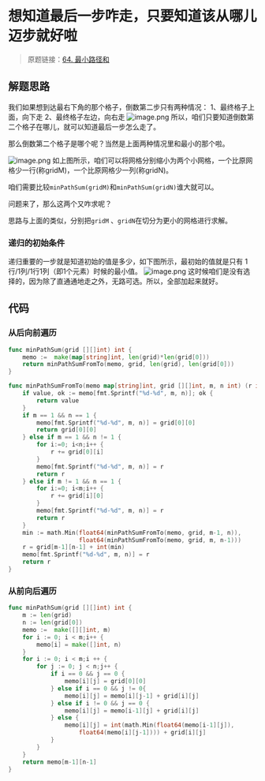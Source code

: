 # 想知道最后一步咋走，只要知道该从哪儿迈步就好啦
> 原题链接：[64. 最小路径和](https://leetcode-cn.com/problems/minimum-path-sum/)
## 解题思路
我们如果想到达最右下角的那个格子，倒数第二步只有两种情况：
1、最终格子上面，向下走
2、最终格子左边，向右走
![image.png](https://pic.leetcode-cn.com/117de29f43208b916b19c5c1cf051aef6c67a96b5f456c3ba64d10c972c85a10-image.png)
所以，咱们只要知道倒数第二个格子在哪儿，就可以知道最后一步怎么走了。

那么倒数第二个格子是哪个呢？当然是上面两种情况里和最小的那个啦。

![image.png](https://pic.leetcode-cn.com/e4b3490196f6c7f732f8213c9bdd4d924b8fc6c19f20c531bc8ef0fbb53e5a15-image.png)
如上图所示，咱们可以将网格分别缩小为两个小网格，一个比原网格少一行(称gridM)，一个比原网格少一列(称gridN)。

咱们需要比较``minPathSum(gridM)``和``minPathSum(gridN)``谁大就可以。

问题来了，那么这两个又咋求呢？

思路与上面的类似，分别把``gridM`` 、``gridN``在切分为更小的网格进行求解。
### 递归的初始条件
递归重要的一步就是知道初始的值是多少，如下图所示，最初始的值就是只有 1行/1列/1行1列（即1个元素）时候的最小值。
![image.png](https://pic.leetcode-cn.com/876810d888551de32504640d71c0b9ce63c504e01998c23bd9b961067d9aaa0a-image.png)
这时候咱们是没有选择的，因为除了直通通地走之外，无路可选。所以，全部加起来就好。

## 代码
### 从后向前遍历
```go []
func minPathSum(grid [][]int) int {
	memo :=  make(map[string]int, len(grid)*len(grid[0]))
	return minPathSumFromTo(memo, grid, len(grid), len(grid[0]))
}

func minPathSumFromTo(memo map[string]int, grid [][]int, m, n int) (r int) {
	if value, ok := memo[fmt.Sprintf("%d-%d", m, n)]; ok {
		return value
	}
	if m == 1 && n == 1 {
		memo[fmt.Sprintf("%d-%d", m, n)] = grid[0][0]
		return grid[0][0]
	} else if m == 1 && n != 1 {
		for i:=0; i<n;i++ {
			r += grid[0][i]
		}
		memo[fmt.Sprintf("%d-%d", m, n)] = r
		return r
	} else if m != 1 && n == 1 {
		for i:=0; i<m;i++ {
			r += grid[i][0]
		}
		memo[fmt.Sprintf("%d-%d", m, n)] = r
		return r
	}
	min := math.Min(float64(minPathSumFromTo(memo, grid, m-1, n)), 
				    float64(minPathSumFromTo(memo, grid, m, n-1)))
	r = grid[m-1][n-1] + int(min)
	memo[fmt.Sprintf("%d-%d", m, n)] = r
	return r
}
```

### 从前向后遍历
```go []
func minPathSum(grid [][]int) int {
	m := len(grid)
	n := len(grid[0])
	memo :=  make([][]int, m)
	for i := 0; i < m;i++ {
		memo[i] = make([]int, n)
	}
	for i := 0; i < m;i ++ {
		for j := 0; j < n;j++ {
			if i == 0 && j == 0 {
				memo[i][j] = grid[0][0]
			} else if i == 0 && j != 0{
				memo[i][j] = memo[i][j-1] + grid[i][j]
			} else if i != 0 && j == 0 {
				memo[i][j] = memo[i-1][j] + grid[i][j]
			} else {
				memo[i][j] = int(math.Min(float64(memo[i-1][j]),
					float64(memo[i][j-1]))) + grid[i][j]
			}
		}
	}
	return memo[m-1][n-1]
}
```


